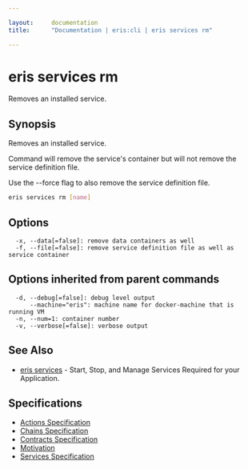 ```yaml
---

layout:     documentation
title:      "Documentation | eris:cli | eris services rm"

---
```


# eris services rm

Removes an installed service.

## Synopsis

Removes an installed service.

Command will remove the service's container but will not
remove the service definition file.

Use the --force flag to also remove the service definition file.

```bash
eris services rm [name]
```

## Options

```
  -x, --data[=false]: remove data containers as well
  -f, --file[=false]: remove service definition file as well as service container
```

## Options inherited from parent commands

```
  -d, --debug[=false]: debug level output
      --machine="eris": machine name for docker-machine that is running VM
  -n, --num=1: container number
  -v, --verbose[=false]: verbose output
```

## See Also

* [eris services](https://docs.erisindustries.com/documentation/eris-cli/0.10.3/eris_services/)	 - Start, Stop, and Manage Services Required for your Application.

## Specifications

* [Actions Specification](https://docs.erisindustries.com/documentation/eris-cli/0.10.3/actions_specification/)
* [Chains Specification](https://docs.erisindustries.com/documentation/eris-cli/0.10.3/chains_specification/)
* [Contracts Specification](https://docs.erisindustries.com/documentation/eris-cli/0.10.3/contracts_specification/)
* [Motivation](https://docs.erisindustries.com/documentation/eris-cli/0.10.3/motivation/)
* [Services Specification](https://docs.erisindustries.com/documentation/eris-cli/0.10.3/services_specification/)

